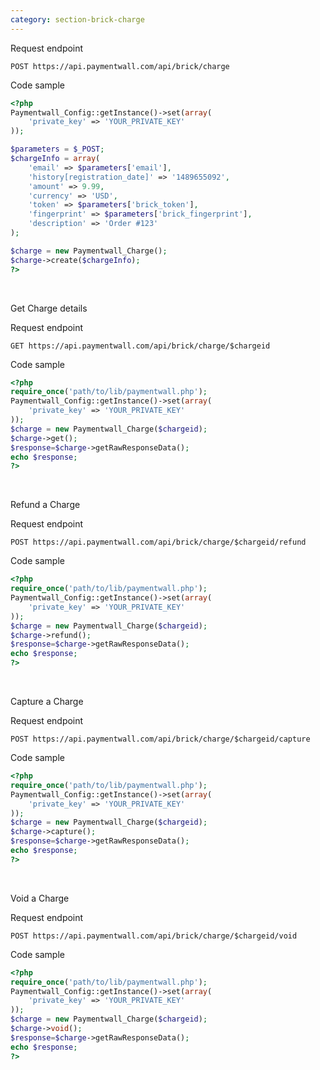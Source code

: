 ```yaml
---
category: section-brick-charge
---
```


Request endpoint
```
POST https://api.paymentwall.com/api/brick/charge
```

Code sample
```php
<?php
Paymentwall_Config::getInstance()->set(array(
    'private_key' => 'YOUR_PRIVATE_KEY'
));

$parameters = $_POST;
$chargeInfo = array(
    'email' => $parameters['email'],
    'history[registration_date]' => '1489655092',
    'amount' => 9.99,
    'currency' => 'USD',
    'token' => $parameters['brick_token'],
    'fingerprint' => $parameters['brick_fingerprint'],
    'description' => 'Order #123'
);

$charge = new Paymentwall_Charge();
$charge->create($chargeInfo);
?>
```

<br>

Get Charge details

Request endpoint
```
GET https://api.paymentwall.com/api/brick/charge/$chargeid
```
Code sample
```php
<?php
require_once('path/to/lib/paymentwall.php');
Paymentwall_Config::getInstance()->set(array(
    'private_key' => 'YOUR_PRIVATE_KEY'
));
$charge = new Paymentwall_Charge($chargeid);
$charge->get();
$response=$charge->getRawResponseData();
echo $response;
?>
```

<br>

Refund a Charge

Request endpoint
```
POST https://api.paymentwall.com/api/brick/charge/$chargeid/refund
```
Code sample
```php
<?php
require_once('path/to/lib/paymentwall.php');
Paymentwall_Config::getInstance()->set(array(
    'private_key' => 'YOUR_PRIVATE_KEY'
));
$charge = new Paymentwall_Charge($chargeid);
$charge->refund();
$response=$charge->getRawResponseData();
echo $response;
?>
```

<br>

Capture a Charge

Request endpoint
```
POST https://api.paymentwall.com/api/brick/charge/$chargeid/capture
```
Code sample
```php
<?php
require_once('path/to/lib/paymentwall.php');
Paymentwall_Config::getInstance()->set(array(
    'private_key' => 'YOUR_PRIVATE_KEY'
));
$charge = new Paymentwall_Charge($chargeid);
$charge->capture();
$response=$charge->getRawResponseData();
echo $response;
?>
```

<br>

Void a Charge

Request endpoint
```
POST https://api.paymentwall.com/api/brick/charge/$chargeid/void
```
Code sample
```php
<?php
require_once('path/to/lib/paymentwall.php');
Paymentwall_Config::getInstance()->set(array(
    'private_key' => 'YOUR_PRIVATE_KEY'
));
$charge = new Paymentwall_Charge($chargeid);
$charge->void();
$response=$charge->getRawResponseData();
echo $response;
?>
```
